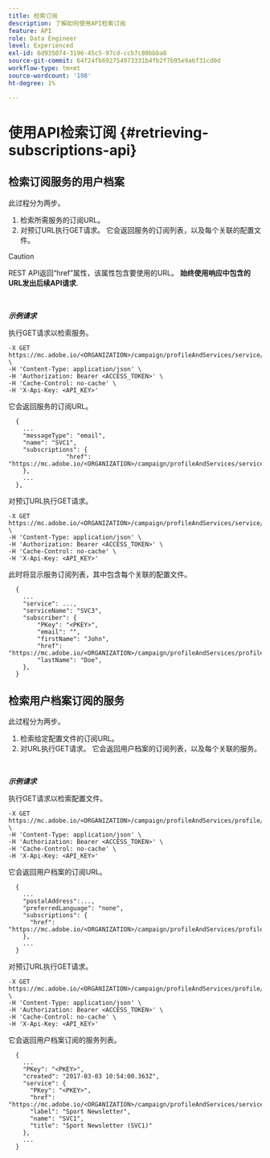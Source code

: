 ```yaml
---
title: 检索订阅
description: 了解如何使用API检索订阅
feature: API
role: Data Engineer
level: Experienced
exl-id: 6d935074-3196-45c5-97cd-ccb7c80bbba8
source-git-commit: 64f24fb692754973331b4fb2f7b95e9a6f31cd0d
workflow-type: tm+mt
source-wordcount: '198'
ht-degree: 1%

---
```


# 使用API检索订阅 {#retrieving-subscriptions-api}

## 检索订阅服务的用户档案

此过程分为两步。

1. 检索所需服务的订阅URL。
1. 对预订URL执行GET请求。 它会返回服务的订阅列表，以及每个关联的配置文件。

>[!CAUTION]
>
>REST API返回“href”属性，该属性包含要使用的URL。 <b>始终使用响应中包含的URL发出后续API请求</b>.

<br/>

***示例请求***

执行GET请求以检索服务。

```
-X GET https://mc.adobe.io/<ORGANIZATION>/campaign/profileAndServices/service/<PKEY> \
-H 'Content-Type: application/json' \
-H 'Authorization: Bearer <ACCESS_TOKEN>' \
-H 'Cache-Control: no-cache' \
-H 'X-Api-Key: <API_KEY>'
```

它会返回服务的订阅URL。

```
  {
    ...
    "messageType": "email",
    "name": "SVC1",
    "subscriptions": {
                "href": "https://mc.adobe.io/<ORGANIZATION>/campaign/profileAndServices/service/<PKEY>/subscriptions/"
    },
    ...
  },
```

对预订URL执行GET请求。

```
-X GET https://mc.adobe.io/<ORGANIZATION>/campaign/profileAndServices/service/<PKEY>/subscriptions \
-H 'Content-Type: application/json' \
-H 'Authorization: Bearer <ACCESS_TOKEN>' \
-H 'Cache-Control: no-cache' \
-H 'X-Api-Key: <API_KEY>'
```

此时将显示服务订阅列表，其中包含每个关联的配置文件。

```
  {
    ...
    "service": ...,
    "serviceName": "SVC3",
    "subscriber": {
        "PKey": "<PKEY>",
        "email": "",
        "firstName": "John",
        "href": "https://mc.adobe.io/<ORGANIZATION>/campaign/profileAndServices/profile/<PKEY>",
        "lastName": "Doe",
    },
  }
```

## 检索用户档案订阅的服务

此过程分为两步。

1. 检索给定配置文件的订阅URL。
1. 对URL执行GET请求。 它会返回用户档案的订阅列表，以及每个关联的服务。

<br/>

***示例请求***

执行GET请求以检索配置文件。

```
-X GET https://mc.adobe.io/<ORGANIZATION>/campaign/profileAndServices/profile/<PKEY> \
-H 'Content-Type: application/json' \
-H 'Authorization: Bearer <ACCESS_TOKEN>' \
-H 'Cache-Control: no-cache' \
-H 'X-Api-Key: <API_KEY>'
```

它会返回用户档案的订阅URL。

```
  {
    ...
    "postalAddress":...,
    "preferredLanguage": "none",
    "subscriptions": {
      "href": "https://mc.adobe.io/<ORGANIZATION>/campaign/profileAndServices/profile/<PKEY>/subscriptions/"
    },
    ...
  }
```

对预订URL执行GET请求。

```
-X GET https://mc.adobe.io/<ORGANIZATION>/campaign/profileAndServices/profile/<PKEY>/subscriptions \
-H 'Content-Type: application/json' \
-H 'Authorization: Bearer <ACCESS_TOKEN>' \
-H 'Cache-Control: no-cache' \
-H 'X-Api-Key: <API_KEY>'
```

它会返回用户档案订阅的服务列表。

```
  {
    ...
    "PKey": "<PKEY>",
    "created": "2017-03-03 10:54:00.363Z",
    "service": {
      "PKey": "<PKEY>",
      "href": "https://mc.adobe.io/<ORGANIZATION>/campaign/profileAndServices/service/<PKEY>",
      "label": "Sport Newsletter",
      "name": "SVC1",
      "title": "Sport Newsletter (SVC1)"
    },
    ...
  }
```
